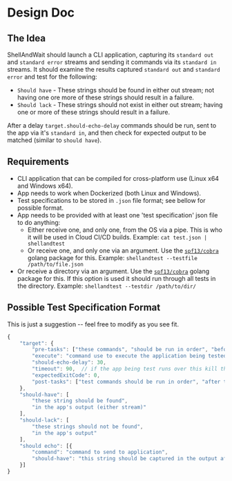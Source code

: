 # Design Doc

## The Idea

ShellAndWait should launch a CLI application, capturing its `standard out` and `standard error` streams and sending it commands via its `standard in` streams.  It should examine the results captured `standard out` and `standard error` and test for the following:

- `Should have` - These strings should be found in either out stream; not having one ore more of these strings should result in a failure.
- `Should lack` - These strings should not exist in either out stream; having one or more of these strings should result in a failure.

After a delay `target.should-echo-delay` commands should be run, sent to the app via it's `standard in`, and then check for expected output to be matched (similar to `should have`).

## Requirements

- CLI application that can be compiled for cross-platform use (Linux x64 and Windows x64).
- App needs to work when Dockerized (both Linux and Windows).
- Test specifications to be stored in `.json` file format; see bellow for possible format.
- App needs to be provided with at least one 'test specification' json file to do anything:
  - Either receive one, and only one, from the OS via a pipe. This is who it will be used in Cloud CI/CD builds.            Example: `cat test.json | shellandtest`
  - Or receive one, and only one via an argument. Use the [`spf13/cobra`](https://github.com/spf13/cobra) golang package for this.
        Example: `shellandtest --testfile /path/to/file.json`
- Or receive a directory via an argument. Use the [`spf13/cobra`](https://github.com/spf13/cobra) golang package for this. If this option is used it should run through all tests in the directory.
        Example: `shellandtest --testdir /path/to/dir/`

## Possible Test Specification Format

This is just a suggestion -- feel free to modify as you see fit.

```javascript
{
	"target": {
        "pre-tasks": ["these commands", "should be run in order", "before executing the shell app", "and should not affect timeout"],
		"execute": "command use to execute the application being tested",
		"should-echo-delay": 30,
		"timeout": 90,  // if the app being test runs over this kill the process
        "expectedExitCode": 0,
        "post-tasks": ["test commands should be run in order", "after the application testing is complete"]
	},
	"should-have": [
		"these string should be found",
		"in the app's output (either stream)"
	],
	"should-lack": [
		"these strings should not be found",
		"in the app's output"
	],
	"should echo": [{
		"command": "command to send to application",
		"should-have": "this string should be captured in the output after the associated command has been sent"
	}]
}
```
